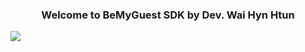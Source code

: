 <center>
  <h3>Welcome to BeMyGuest SDK by Dev. Wai Hyn Htun </h3>  
</center>
<img src="https://images3.alphacoders.com/823/82317.jpg">
